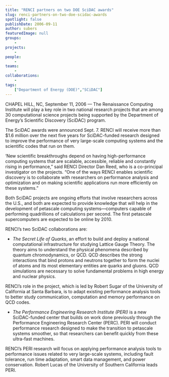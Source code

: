 ```yaml
---
title: "RENCI partners on two DOE SciDAC awards"
slug: renci-partners-on-two-doe-scidac-awards
spotlight: false
publishDate: 2006-09-11
author: subers
featuredImage: null
groups:
    - 
projects:
    - 
people:
    - 
teams: 
    - 
collaborations:
    - 
tags:
    ["Department of Energy (DOE)","SCiDAC"]
---
```

CHAPEL HILL, NC, September 11, 2006 — The Renaissance Computing Institute will play a key role in two national research projects that are among 30 computational science projects being supported by the Department of Energy’s Scientific Discovery (SciDAC) program.<!--more-->

The SciDAC awards were announced Sept. 7. RENCI will receive more than $1.6 million over the next five years for SciDAC-funded research designed to improve the performance of very large-scale computing systems and the scientific codes that run on them.

‘New scientific breakthroughs depend on having high-performance computing systems that are scalable, accessible, reliable and constantly rising in performance,” said RENCI Director Dan Reed, who is a co-principal investigator on the projects. “One of the ways RENCI enables scientific discovery is to collaborate with researchers on performance analysis and optimization and on making scientific applications run more efficiently on these systems.”

Both SciDAC projects are ongoing efforts that involve researchers across the U.S., and both are expected to provide knowledge that will help in the development of petascale computing systems—computers capable of performing quadrillions of calculations per second. The first petascale supercomputers are expected to be online by 2010.

RENCI’s two SciDAC collaborations are:
<ul type="disc">
	<li><em>The Secret Life of Quarks</em>, an effort to build and deploy a national computational infrastructure for studying Lattice Gauge Theory. The theory aims to understand the physical phenomena described by quantum chromodynamics, or QCD. QCD describes the strong interactions that bind protons and neutrons together to form the nuclei of atoms and its most elementary entities are quarks and gluons. QCD simulations are necessary to solve fundamental problems in high energy and nuclear physics.</li>
</ul>
RENCI’s role in the project, which is led by Robert Sugar of the University of California at Santa Barbara, is to adapt existing performance analysis tools to better study communication, computation and memory performance on QCD codes.
<ul type="disc">
	<li><em>The Performance Engineering Research Institute (PERI)</em> is a new SciDAC-funded center that builds on work done previously through the Performance Engineering Research Center (PERC). PERI will conduct performance research designed to make the transition to petascale systems smoother, so that researchers can benefit quickly from these ultra-fast machines.</li>
</ul>
RENCI’s PERI research will focus on applying performance analysis tools to performance issues related to very large-scale systems, including fault tolerance, run time adaptation, smart data management, and power conservation. Robert Lucas of the University of Southern California leads PERI.
